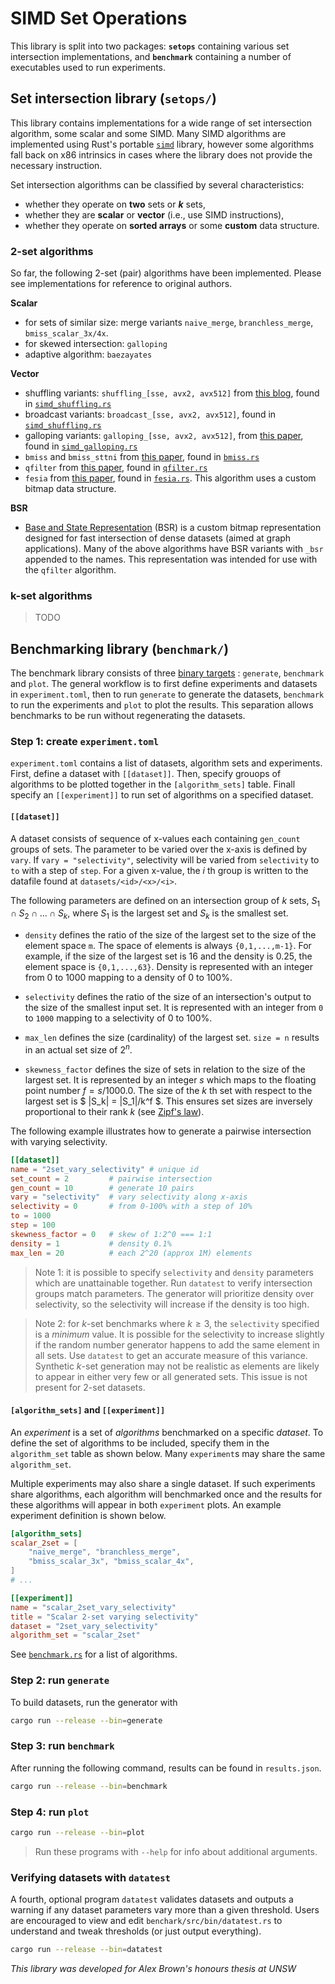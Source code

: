 # SIMD Set Operations
This library is split into two packages: **`setops`** containing various set
intersection implementations, and **`benchmark`** containing a number of
executables used to run experiments.

## Set intersection library (`setops/`)
This library contains implementations for a wide range of set intersection
algorithm, some scalar and some SIMD. Many SIMD algorithms are implemented using
Rust's portable [`simd`](https://doc.rust-lang.org/std/simd/index.html) library,
however some algorithms fall back on x86 intrinsics in cases where the library
does not provide the necessary instruction.

Set intersection algorithms can be classified by several characteristics:
- whether they operate on **two** sets or ***k*** sets,
- whether they are **scalar** or **vector** (i.e., use SIMD instructions),
- whether they operate on **sorted arrays** or some **custom** data structure.

### 2-set algorithms
So far, the following 2-set (pair) algorithms have been implemented. Please see
implementations for reference to original authors.

**Scalar**
- for sets of similar size: merge variants `naive_merge`, `branchless_merge`,
`bmiss_scalar_3x/4x`.
- for skewed intersection: `galloping`
- adaptive algorithm: `baezayates`

**Vector**
- shuffling variants: `shuffling_[sse, avx2, avx512]`
from [this blog](https://highlyscalable.wordpress.com/2012/06/05/fast-intersection-sorted-lists-sse/),
found in [`simd_shuffling.rs`](setops/src/intersect/simd_shuffling.rs)
- broadcast variants: `broadcast_[sse, avx2, avx512]`,
found in [`simd_shuffling.rs`](setops/src/intersect/simd_shuffling.rs)
- galloping variants: `galloping_[sse, avx2, avx512]`,
from [this paper](https://arxiv.org/abs/1401.6399),
found in [`simd_galloping.rs`](setops/src/intersect/simd_galloping.rs)
- `bmiss` and `bmiss_sttni`
from [this paper](https://dl.acm.org/doi/10.14778/2735508.2735518),
found in [`bmiss.rs`](setops/src/intersect/bmiss.rs)
- `qfilter` from [this paper](https://dl.acm.org/doi/10.1145/3183713.3196924),
found in [`qfilter.rs`](setops/src/intersect/qfilter.rs)
- `fesia` from [this paper](https://ieeexplore.ieee.org/abstract/document/9101681),
found in [`fesia.rs`](setops/src/intersect/fesia.rs).
This algorithm uses a custom bitmap data structure.


**BSR**
- [Base and State Representation](https://dl.acm.org/doi/abs/10.1145/3183713.3196924)
(BSR) is a custom bitmap representation designed for fast intersection of dense
datasets (aimed at graph applications). Many of the above algorithms have BSR
variants with `_bsr` appended to the names. This representation was intended
for use with the `qfilter` algorithm.


### k-set algorithms
> TODO


## Benchmarking library (`benchmark/`)

The benchmark library consists of three [binary
targets](https://doc.rust-lang.org/cargo/reference/cargo-targets.html#binaries)
: `generate`, `benchmark` and `plot`. The general workflow is to first define
experiments and datasets in `experiment.toml`, then to run `generate` to
generate the datasets, `benchmark` to run the experiments and `plot` to plot the
results. This separation allows benchmarks to be run without regenerating the
datasets.

### Step 1: create `experiment.toml`
`experiment.toml` contains a list of datasets, algorithm sets and experiments.
First, define a dataset with `[[dataset]]`. Then, specify grouops of algorithms
to be plotted together in the `[algorithm_sets]` table. Finall specify an
`[[experiment]]` to run set of algorithms on a specified dataset.

#### `[[dataset]]`
A dataset consists of sequence of x-values each containing `gen_count` groups of
sets. The parameter to be varied over the x-axis is defined by `vary`. If
`vary = "selectivity"`, selectivity will be varied from `selectivity` to `to`
with a step of `step`. For a given x-value, the $i$ th group is written to the
datafile found at `datasets/<id>/<x>/<i>`.

The following parameters are defined on an intersection group of $k$ sets,
$S_1\cap S_2\cap ...\cap S_k$, where $S_1$ is the largest set and $S_k$ is the
smallest set.

- `density` defines the ratio of the size of the largest set to the size of the
element space `m`. The space of elements is always `{0,1,...,m-1}`. For
example, if the size of the largest set is 16 and the density is 0.25, the
element space is `{0,1,...,63}`. Density is represented with an integer from 0
to 1000 mapping to a density of 0 to 100%.

- `selectivity` defines the ratio of the size of an intersection's output to the
size of the smallest input set. It is represented with an integer from `0` to
`1000` mapping to a selectivity of 0 to 100%.

- `max_len` defines the size (cardinality) of the largest set. `size = n`
results in an actual set size of $2^n$.

- `skewness_factor` defines the size of sets in relation to the size of the
largest set. It is represented by an integer $s$ which maps to the floating
point number $f=s/1000.0$. The size of the $k$ th set with respect to the
largest set is $ |S_k| = |S_1|/k^f $. This ensures set sizes are inversely
proportional to their rank $k$
(see [Zipf's law](https://en.wikipedia.org/wiki/Zipf%27s_law)).


The following example illustrates how to generate a pairwise intersection with
varying selectivity.
```toml
[[dataset]]
name = "2set_vary_selectivity" # unique id
set_count = 2         # pairwise intersection
gen_count = 10        # generate 10 pairs
vary = "selectivity"  # vary selectivity along x-axis
selectivity = 0       # from 0-100% with a step of 10%
to = 1000
step = 100
skewness_factor = 0   # skew of 1:2^0 === 1:1
density = 1           # density 0.1%
max_len = 20          # each 2^20 (approx 1M) elements
```

> Note 1: it is possible to specify `selectivity` and `density` parameters which
are unattainable together. Run `datatest` to verify intersection groups match
parameters. The generator will prioritize density over selectivity, so the
selectivity will increase if the density is too high.

> Note 2: for $k$-set benchmarks where $k\ge 3$, the `selectivity` specified is
a *minimum* value. It is possible for the selectivity to increase slightly if
the random number generator happens to add the same element in all sets. Use
`datatest` to get an accurate measure of this variance. Synthetic $k$-set
generation may not be realistic as elements are likely to appear in either very
few or all generated sets. This issue is not present for 2-set datasets. 

#### `[algorithm_sets]` and `[[experiment]]`
An *experiment* is a set of *algorithms* benchmarked on a specific *dataset*.
To define the set of algorithms to be included, specify them in the
`algorithm_set` table as shown below. Many `experiment`s may share the same
`algorithm_set`.

Multiple experiments may also share a single dataset. If such experiments share
algorithms, each algorithm will benchmarked once and the results for these
algorithms will appear in both `experiment` plots. An example experiment
definition is shown below.
```toml
[algorithm_sets]
scalar_2set = [
    "naive_merge", "branchless_merge",
    "bmiss_scalar_3x", "bmiss_scalar_4x",
]
# ...

[[experiment]]
name = "scalar_2set_vary_selectivity"
title = "Scalar 2-set varying selectivity"
dataset = "2set_vary_selectivity"
algorithm_set = "scalar_2set"
```
See [`benchmark.rs`](benchmark/src/bin/benchmark.rs) for a list of algorithms.

### Step 2: run `generate`
To build datasets, run the generator with
```sh
cargo run --release --bin=generate
```

### Step 3: run `benchmark`
After running the following command, results can be found in `results.json`.
```sh
cargo run --release --bin=benchmark
```

### Step 4: run `plot`
```sh
cargo run --release --bin=plot
```

> Run these programs with `--help` for info about additional arguments.

### Verifying datasets with `datatest`
A fourth, optional program `datatest` validates datasets and outputs a warning
if any dataset parameters vary more than a given threshold. Users are encouraged
to view and edit `benchark/src/bin/datatest.rs` to understand and tweak
thresholds (or just output everything).
```sh
cargo run --release --bin=datatest
```

*This library was developed for Alex Brown's honours thesis at UNSW*
